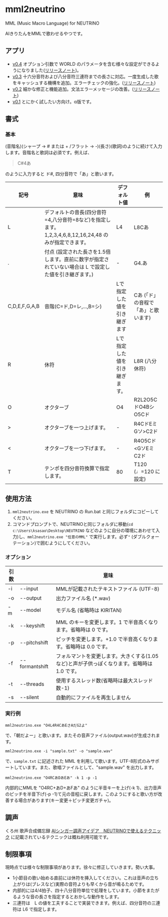 # mml2neutrino
MML (Music Macro Language) for NEUTRINO

AIきりたんをMMLで歌わせるやつです。
## アプリ
- [v0.4](https://github.com/ksasao/mml2neutrino/releases/download/v0.4/mml2neutrino_v0.4.zip) オプション引数で WORLD のパラメータを含む様々な設定ができるようになりました([リリースノート](https://github.com/ksasao/mml2neutrino/releases/tag/v0.4))。
- [v0.3](https://github.com/ksasao/mml2neutrino/releases/download/v0.3/mml2neutrino_v0.3.zip) 十六分音符および八分音符三連符までの長さに対応。一度生成した歌をキャッシュする機構を追加。エラーチェックの強化。([リリースノート](https://github.com/ksasao/mml2neutrino/releases/tag/v0.3))
- [v0.2](https://github.com/ksasao/mml2neutrino/files/4251015/mml2neutrino_v0.2.zip) 細かな修正と機能追加。文法エラーメッセージの改善。([リリースノート](https://github.com/ksasao/mml2neutrino/releases/tag/v0.2))
- [v0.1](https://github.com/ksasao/mml2neutrino/files/4243814/v0.1.zip) とにかく試したい方向け。α版です。

## 書式
### 基本
(音階名)(シャープ → # または + /フラット → -)(長さ)(歌詞)のように続けて入力します。音階名と歌詞は必須です。例えば、

> C#4あ

のように入力すると ド#, 四分音符で「あ」と歌います。

|記号|意味|デフォルト値|例|
|---|---|---|---|
|L|デフォルトの音長(四分音符=4,八分音符=8など)を指定します。1,2,3,4,6,8,12,16,24,48 のみが指定できます。|L4|L8Cあ|
|.|付点 (設定された長さを1.5倍します。直前に数字が指定されていない場合は L で設定した値を引き継ぎます。)|-|G4.あ|
|C,D,E,F,G,A,B|音階(C=ド,D=レ,...,B=シ)|Lで指定した値を引き継ぎます|Cあ (「ド」の音程で「あ」と歌います)|
|R|休符|Lで指定した値を引き継ぎます。|L8R (八分休符)|
|O|オクターブ|O4|R2L2O5CドO4BシO5Cド|
|>|オクターブを一つ上げます。|-|R4CドEミGソ>C2ド|
|<|オクターブを一つ下げます。|-|R4O5Cド<GソEミC2ド|
|T|テンポを四分音符換算で指定します。|80|T120 (♩=120 に設定)|

## 使用方法
1. ```mml2neutrino.exe``` を NEUTRINO の Run.bat と同じフォルダにコピーしてください。
2. コマンドプロンプトで、NEUTRINOと同じフォルダに移動(```cd c:\Users\ksasao\Desktop\NEUTRINO``` などのように自分の環境にあわせて入力)し、```mml2neutrino.exe "任意のMML"``` で実行します。必ず```"``` (ダブルクォーテーション)で囲むようにしてください。

### オプション
|引数||意味|
|---|---|---|
|-i|--input|MMLが記載されたテキストファイル (UTF-8)|
|-o|--output|出力ファイル名 (*.wav)|
|-m|--model|モデル名 (省略時は KIRITAN)|
|-k|--keyshift|MML のキーを変更します。1 で半音高くなります。省略時は 0 です。 |
|-p|--pitchshift|ピッチを変更します。+1.0 で半音高くなります。省略時は 0.0 です。|
|-f|--formantshift|フォルマントを変更します。大きくする(1.05など)と声が子供っぽくなります。省略時は 1.0 です。|
|-t|--threads|使用するスレッド数(省略時は最大スレッド数-1)|
|-s|--silent|自動的にファイルを再生しません|

### 実行例
```
mml2neutrino.exe "O4L4R4CあEさAだG2よ"
```
で、「朝だよー」と歌います。またその音声ファイル(output.wav)が生成されます。

```
mml2neutrino.exe -i "sample.txt" -o "sample.wav"
```
で、```sample.txt``` に記述された MML を利用して歌います。UTF-8形式のみサポートしています。また、歌唱ファイルとして、"sample.wav" を出力します。

```
mml2neutrino.exe "O4RCあDあEあ" -k 1 -p -1
```
内部的にMMLを "O4RC+あD+あFあ" のように半音キーを上げ(-k 1)、出力音声のピッチを半音下げ(-p -1)て元の音程に戻します。このようにすると歌い方が改善する場合があります(キー変更＋ピッチ変更ガチャ)。

## 調声
くろ州 歌声合成備忘録 [AIシンガー調声アイデア　NEUTRINOで使えるテクニック](https://km4osm.com/neutrino-idea/) に記載されているテクニックは概ね利用可能です。

## 制限事項
現時点では様々な制限事項があります。徐々に修正していきます。勢い大事。
- 1小節目の歌い始める直前には休符を挿入してください。これは音声の立ち上がりは(ブレスなど)実際の音符よりも早くから音が鳴るためです。
- 内部的には4/4拍子、四十八分音符単位で処理をしています。小節をまたがるような音の長さを指定するとおかしな動作をします。
- 三連符は　L の値を工夫することで実装できます。例えば、四分音符の三連符は L6 で指定します。